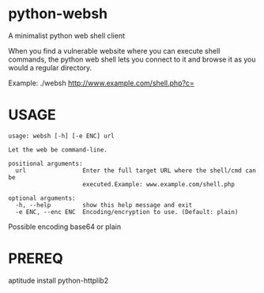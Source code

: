 python-websh
============

A minimalist python web shell client 

When you find a vulnerable website where you can execute shell commands, the python web shell lets you connect to it and browse it as you would a regular directory. 

Example:
./websh http://www.example.com/shell.php?c=



# USAGE
	usage: websh [-h] [-e ENC] url

	Let the web be command-line.

	positional arguments:
	  url                Enter the full target URL where the shell/cmd can be
	                     executed.Example: www.example.com/shell.php
	
	optional arguments:
	  -h, --help         show this help message and exit
	  -e ENC, --enc ENC  Encoding/encryption to use. (Default: plain)


Possible encoding base64 or plain

# PREREQ
aptitude install python-httplib2
